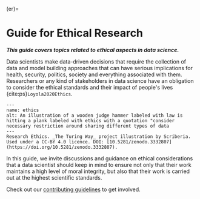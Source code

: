 (er)=
# Guide for Ethical Research

***This guide covers topics related to ethical aspects in data science.***

Data scientists make data-driven decisions that require the collection of data and model building approaches that can have serious implications for health, security, politics, society and everything associated with them.
Researchers or any kind of stakeholders in data science have an obligation to consider the ethical standards and their impact of people's lives {cite:ps}`Loyola2020Ethics`.

```{figure} ../figures/ethics.jpg
---
name: ethics
alt: An illustration of a wooden judge hammer labeled with law is hitting a plank labeled with ethics with a quotation "consider necessary restriction around sharing different types of data
---
Research Ethics. _The Turing Way_ project illustration by Scriberia. Used under a CC-BY 4.0 licence. DOI: [10.5281/zenodo.3332807](https://doi.org/10.5281/zenodo.3332807).
```

In this guide, we invite discussions and guidance on ethical considerations that a data scientist should keep in mind to ensure not only that their work maintains a high level of moral integrity, but also that their work is carried out at the highest scientific standards.

Check out our [contributing guidelines](https://github.com/alan-turing-institute/the-turing-way/blob/main/CONTRIBUTING.md) to get involved.
